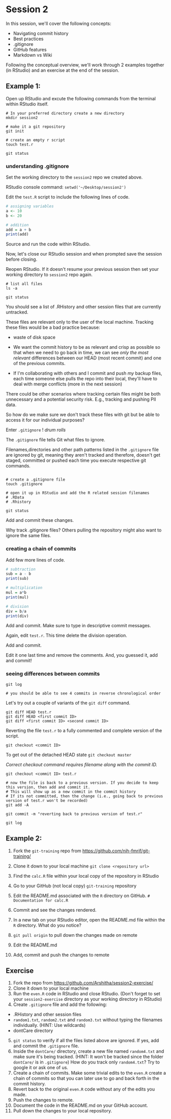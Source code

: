 # Session 2

In this session, we'll cover the following concepts: 
  * Navigating commit history 
  * Best practices 
  * .gitignore
  * GitHub features 
  * Markdown vs Wiki

Following the conceptual overview, we'll work through 2 examples together (in RStudio) and an exercise at the end of the session. 

## Example 1: 

Open up RStudio and excute the following commands from the terminal within RStudio itself.

```shell
# In your preferred directory create a new directory
mkdir session2 

# make it a git repository
git init 

# create an empty r script
touch test.r 

git status 

```

### understanding .gitignore

Set the working directory to the `session2` repo we created above.  

RStudio console command: `setwd('~/Desktop/session2')`

Edit the `test.R` script to include the following lines of code.

```r
# assigning variables
a <- 10
b <- 20

# addition
add = a + b
print(add)

```
Source and run the code within RStudio. 

Now, let's close our RStudio session and when prompted save the session before closing. 

Reopen RStudio. If it doesn't resume your previous session then set your working directory to `session2` repo again. 

```shell
# list all files 
ls -a 

git status 
```

You should see a list of .RHistory and other session files that are currently untracked. 

These files are relevant only to the user of the local machine. Tracking these files would be a bad practice because: 
  * waste of disk space
  
  * We want the commit history to be as relevant and crisp as possible so that when we need to go back in time, we can see *only the most relevant* differences between our HEAD (most recent commit) and one of the previous commits. 
   
  * If I'm collaborating with others and I commit and push *my* backup files, each time someone else pulls the repo into their local, they'll have to deal with merge conflicts (more in the next session)

There could be other scenarios where tracking certain files might be both unnecessary and a potential security risk. E.g., tracking and pushing PII data. 

So how do we make sure we don't track these files with git but be able to access it for our individual purposes? 

Enter `.gitignore` ! *drum rolls*

The `.gitignore` file tells Git what files to ignore.

Filenames,directories and other path patterns listed in the `.gitignore` file are ignored by git, meaning they aren't tracked and therefore, doesn't get staged, committed or pushed each time you execute respective git commands. 

```shell

# create a .gitignore file
touch .gitignore

# open it up in RStudio and add the R related session filenames
# .RData    
# .Rhistory

git status
```

Add and commit these changes. 

Why track .gitignore files? Others pulling the repository might also want to ignore the same files. 

### creating a chain of commits

Add few more lines of code. 

```r
# subtraction
sub = a - b
print(sub)

# multiplication
mul = a*b
print(mul)

# division
div = b/a
print(div)

```

Add and commit. Make sure to type in descriptive commit messages.

Again, edit `test.r`. This time delete the division operation. 

Add and commit. 

Edit it one last time and remove the comments. And, you guessed it, add and commit! 


### seeing differences between commits

```shell
git log 

# you should be able to see 4 commits in reverse chronological order
```

Let's try out a couple of variants of the `git diff` command. 

```
git diff HEAD test.r
git diff HEAD <first commit ID> 
git diff <first commit ID> <second commit ID>
```

Reverting the file `test.r` to a fully commented and complete version of the script. 

```
git checkout <commit ID> 
```

To get out of the detached HEAD state `git checkout master`

*Correct checkout command requires filename along with the commit ID.* 

```
git checkout <commit ID> test.r 

# now the file is back to a previous version. If you decide to keep this version, then add and commit it. 
# This will show up as a new commit in the commit history
# If its not committed, then the change (i.e., going back to previous version of test.r won't be recorded)
git add -A 

git commit -m "reverting back to previous version of test.r" 

git log
```

## Example 2: 

1. Fork the `git-training` repo from https://github.com/nih-fmrif/git-training/

2. Clone it down to your local machine 
`git clone <repository url> ` 

3. Find the `calc.R` file within your local copy of the repository in RStudio

4. Go to your GitHub (not local copy) `git-training` repository 

5. Edit the README.md associated with the `R` directory on GitHub.
`# Documentation for calc.R`

6. Commit and see the changes rendered. 

7. In a new tab on your RStudio editor, open the README.md file within the `R` directory. What do you notice? 

8. `git pull origin` to pull down the changes made on remote

9. Edit the README.md

10. Add, commit and push the changes to remote

## Exercise

1. Fork the repo from https://github.com/Arshitha/session2-exercise/
2. Clone it down to your local machine 
3. Run the `even.R` code in RStudio and close RStudio. (Don't forget to set your `session2-exercise` directory as your working directory in RStudio) 
4. Create `.gitignore` file and add the following: 
  * .RHistory and other session files 
  * `random1.txt`, `random2.txt` and `random3.txt` without typing the filenames individually. (HINT: Use wildcards)
  * dontCare directory 
5. `git status` to verify if all the files listed above are ignored. If yes, add and commit the `.gitignore` file. 
6. Inside the `dontCare/` directory, create a new file named `random4.txt` and make sure it's being tracked. (HINT: It won't be tracked since the folder `dontCare/` is in `.gitignore`) How do you track only `random4.txt`? Try to google it or ask one of us. 
7. Create a chain of commits. Make some trivial edits to the `even.R` create a chain of commits so that you can later use to go and back forth in the commit history. 
8. Revert back to the original `even.R` code without any of the edits you made. 
9. Push the changes to remote. 
10. Document the code in the README.md on your GitHub account. 
11. Pull down the changes to your local repository. 








